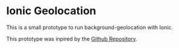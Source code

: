 # Ionic Geolocation

This is a small prototype to run background-geolocation with Ionic.

This prototype was inpired by the [Github Repository](https://github.com/transistorsoft/cordova-background-geolocation-lt#ionic-2-with-typescript).
